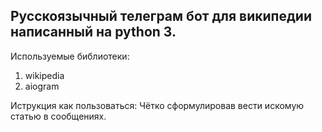 ## **Русскоязычный телеграм бот для википедии написанный на python 3.**

Используемые библиотеки:
1) wikipedia
2) aiogram

Иструкция как пользоваться: Чётко сформулировав вести искомую статью в сообщениях.